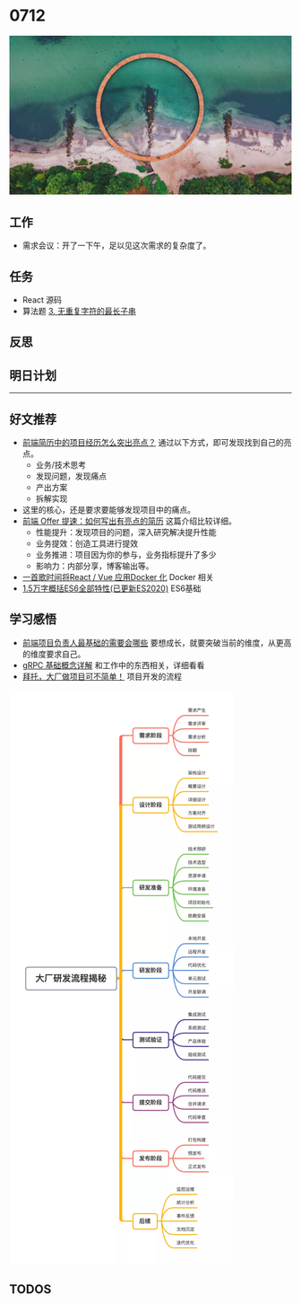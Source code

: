 
# 0712

![](./bg-imgs/0712.jpg)

## 工作

- 需求会议：开了一下午，足以见这次需求的复杂度了。

## 任务

- React 源码
- 算法题 [3. 无重复字符的最长子串](https://leetcode-cn.com/problems/longest-substring-without-repeating-characters/submissions/)

## 反思

## 明日计划

---

## 好文推荐

- [前端简历中的项目经历怎么突出亮点？](https://blog.csdn.net/Taobaojishu/article/details/107925479) 通过以下方式，即可发现找到自己的亮点。
  - 业务/技术思考
  - 发现问题，发现痛点
  - 产出方案
  - 拆解实现
- 这里的核心，还是要求要能够发现项目中的痛点。
- [前端 Offer 提速：如何写出有亮点的简历](https://zhuanlan.zhihu.com/p/365741271) 这篇介绍比较详细。
  - 性能提升：发现项目的问题，深入研究解决提升性能
  - 业务提效：创造工具进行提效
  - 业务推进：项目因为你的参与，业务指标提升了多少
  - 影响力：内部分享，博客输出等。
- [一首歌时间将React / Vue 应用Docker 化](https://mp.weixin.qq.com/s/bSM2sFNYzRf5dVvo7ED1Ww) Docker 相关
- [1.5万字概括ES6全部特性(已更新ES2020)](https://juejin.cn/post/6844903959283367950) ES6基础

## 学习感悟

- [前端项目负责人最基础的需要会哪些](https://mp.weixin.qq.com/s/mVlJrKe6kGkmGyzFcqt-gw) 要想成长，就要突破当前的维度，从更高的维度要求自己。
- [gRPC 基础概念详解](https://mp.weixin.qq.com/s/I2QHEBO26nGqhGwIw281Pg) 和工作中的东西相关，详细看看
- [拜托，大厂做项目可不简单！](https://mp.weixin.qq.com/s/acswqW8uL3sBSF0ggEVrDw) 项目开发的流程

![](./imgs/640.webp)



## TODOS